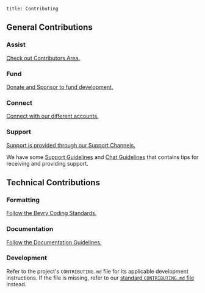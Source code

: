 ```
title: Contributing
```

## General Contributions

### Assist
[Check out Contributors Area.](https://discuss.bevry.me/c/contributors)

### Fund
[Donate and Sponsor to fund development.](https://bevry.me/donate)

### Connect
[Connect with our different accounts.](https://bevry.me/#social)

### Support
[Support is provided through our Support Channels.](https://bevry.me/support)

We have some [Support Guidelines](https://learn.bevry.me/community/support-guidelines) and [Chat Guidelines](https://learn.bevry.me/community/chat-guidelines) that contains tips for receiving and providing support.


## Technical Contributions

### Formatting
[Follow the Bevry Coding Standards.](https://learn.bevry.me/community/coding-standards)

### Documentation
[Follow the Documentation Guidelines.](https://learn.bevry.me/community/documentation-guidelines)

### Development
Refer to the project's `CONTRIBUTING.md` file for its applicable development instructions. If the file is missing, refer to our [standard `CONTRIBUTING.md` file](https://github.com/bevry/base/blob/master/CONTRIBUTING.md) instead.
